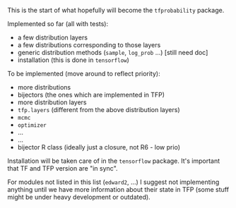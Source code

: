 This is the start of what hopefully will become the `tfprobability` package.

Implemented so far (all with tests):

- a few distribution layers 
- a few distributions corresponding to those layers 
- generic distribution methods (`sample`, `log_prob` ...) [still need doc]
- installation (this is done in `tensorflow`)


To be implemented (move around to reflect priority):

- more distributions
- bijectors (the ones which are implemented in TFP)
- more distribution layers
- `tfp.layers` (different from the above distribution layers)
- `mcmc`
- `optimizer`
- ...
- ... 
- bijector R class (ideally just a closure, not R6 - low prio)

Installation will be taken care of in the `tensorflow` package. It's important that TF and TFP version are "in sync".

For modules not listed in this list (`edward2`, ...) I suggest not implementing anything until we have more information about their state in TFP (some stuff might be under heavy development or outdated).
